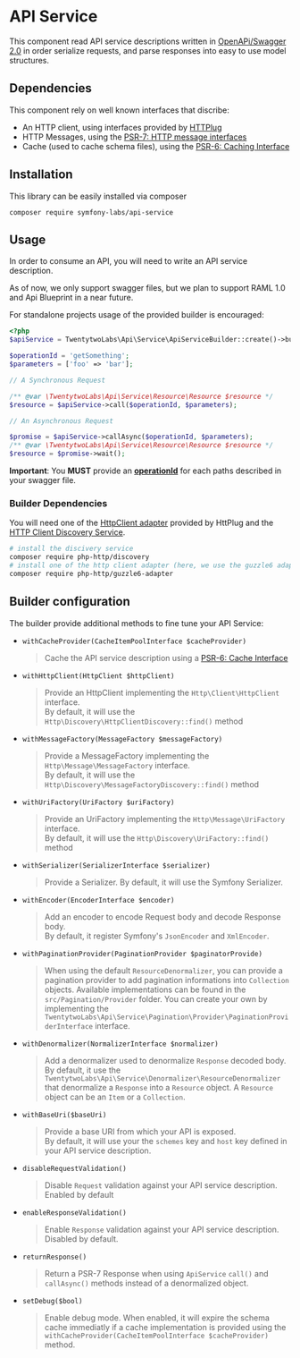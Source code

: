 # API Service

This component read API service descriptions written 
in [OpenAPi/Swagger 2.0](https://github.com/OAI/OpenAPI-Specification) 
in order serialize requests, and parse responses into easy to use model structures.

## Dependencies

This component rely on well known interfaces that discribe:

- An HTTP client, using interfaces provided by [HTTPlug](http://httplug.io/)
- HTTP Messages, using the [PSR-7: HTTP message interfaces](http://www.php-fig.org/psr/psr-7/)
- Cache (used to cache schema files), using the [PSR-6: Caching Interface](http://www.php-fig.org/psr/psr-6/)

## Installation

This library can be easily installed via composer

```
composer require symfony-labs/api-service
```

## Usage

In order to consume an API, you will need to write an API service description.

As of now, we only support swagger files, but we plan to support RAML 1.0 and Api Blueprint in
a near future.

For standalone projects usage of the provided builder is encouraged:

```php
<?php
$apiService = TwentytwoLabs\Api\Service\ApiServiceBuilder::create()->build('file:///absolute/path/to/your/schema.json');

$operationId = 'getSomething';
$parameters = ['foo' => 'bar'];

// A Synchronous Request

/** @var \TwentytwoLabs\Api\Service\Resource\Resource $resource */
$resource = $apiService->call($operationId, $parameters);

// An Asynchronous Request

$promise = $apiService->callAsync($operationId, $parameters);
/** @var \TwentytwoLabs\Api\Service\Resource\Resource $resource */
$resource = $promise->wait();
```

**Important**: You **MUST** provide an **[operationId](http://swagger.io/specification/#operationId)** for each 
paths described in your swagger file.

### Builder Dependencies

You will need one of the [HttpClient adapter](http://docs.php-http.org/en/latest/clients.html) 
provided by HttPlug and the [HTTP Client Discovery Service](http://docs.php-http.org/en/latest/discovery.html?highlight=discovery).

```bash
# install the discivery service
composer require php-http/discovery
# install one of the http client adapter (here, we use the guzzle6 adapter)
composer require php-http/guzzle6-adapter
```

## Builder configuration

The builder provide additional methods to fine tune your API Service:

- `withCacheProvider(CacheItemPoolInterface $cacheProvider)`

    > Cache the API service description using a [PSR-6: Cache Interface](http://www.php-fig.org/psr/psr-7/)
- `withHttpClient(HttpClient $httpClient)`
    
    > Provide an HttpClient implementing the `Http\Client\HttpClient` interface.  
    By default, it will use the `Http\Discovery\HttpClientDiscovery::find()` method
- `withMessageFactory(MessageFactory $messageFactory)`
    
    > Provide a MessageFactory implementing the `Http\Message\MessageFactory` interface.  
    By default, it will use the `Http\Discovery\MessageFactoryDiscovery::find()` method
- `withUriFactory(UriFactory $uriFactory)`
    
    > Provide an UriFactory implementing the `Http\Message\UriFactory` interface.  
    By default, it will use the `Http\Discovery\UriFactory::find()` method
- `withSerializer(SerializerInterface $serializer)` 
    
    > Provide a Serializer.
    By default, it will use the Symfony Serializer.
- `withEncoder(EncoderInterface $encoder)`
    
    > Add an encoder to encode Request body and decode Response body.  
    By default, it register Symfony's `JsonEncoder` and `XmlEncoder`.
- `withPaginationProvider(PaginationProvider $paginatorProvide)`

    > When using the default `ResourceDenormalizer`, you can provide a pagination provider to add
    > pagination informations into `Collection` objects. Available implementations can be found in the 
    > `src/Pagination/Provider` folder. You can create your own by implementing 
    > the `TwentytwoLabs\Api\Service\Pagination\Provider\PaginationProviderInterface` interface.
- `withDenormalizer(NormalizerInterface $normalizer)` 

    > Add a denormalizer used to denormalize `Response` decoded body.  
    By default, it use the `TwentytwoLabs\Api\Service\Denormalizer\ResourceDenormalizer` that denormalize 
    a `Response` into a `Resource` object. A `Resource` object can be an `Item` or a `Collection`.
- `withBaseUri($baseUri)` 
    
    > Provide a base URI from which your API is exposed.  
    By default, it will use your the `schemes` key and `host` key defined in your API service description.
- `disableRequestValidation()`
    
    > Disable `Request` validation against your API service description.
    Enabled by default 
- `enableResponseValidation()`
    
    > Enable `Response` validation against your API service description.
    Disabled by default.
- `returnResponse()`
    
    > Return a PSR-7 Response when using `ApiService` `call()` and `callAsync()` methods instead of a denormalized object.
- `setDebug($bool)`
    
    > Enable debug mode.
    When enabled, it will expire the schema cache immediatly if a cache implementation is provided 
    using the `withCacheProvider(CacheItemPoolInterface $cacheProvider)` method.
    




